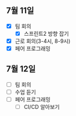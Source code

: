 ## 7월 11일

- [x] 팀 회의
  - [x] 스프린트2 방향 잡기
- [x] 근로 회의(3-4시, 8-9시)
- [x] 페어 프로그래밍

## 7월 12일

- [ ] 팀 회의
- [ ] 수업 듣기
- [ ] 페어 프로그래밍
  - [ ] CI/CD 알아보기

